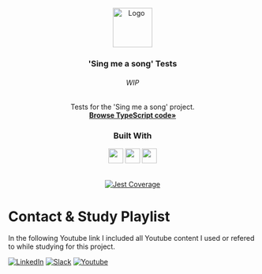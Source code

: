 <!-- This is a Template Repository, use as needed! -->

<!-- Project Summary -->

<br />
<div align="center">
  <a href="https://github.com/NivaldoFarias/typescript-project-template">
    <img src="https://cdn.jsdelivr.net/gh/devicons/devicon/icons/typescript/typescript-original.svg" alt="Logo" width="80">
  </a>

<h3 align="center">'Sing me a song' Tests</h3>
  <h6>WIP</h6>
  <p>
    Tests for the 'Sing me a song' project.
    <br />
    <a href="https://github.com/NivaldoFarias/typescript-project-template/tree/main/src"><strong>Browse TypeScript code»</strong></a>
</div>

<div align="center">
  <h3>Built With</h3>
  <img src="https://img.shields.io/badge/TypeScript-007ACC?style=for-the-badge&logo=typescript&logoColor=white" height="30px"/>
  <img src="https://img.shields.io/badge/Prisma-3982CE?style=for-the-badge&logo=Prisma&logoColor=white" height="30px"/> 
  <img src="https://img.shields.io/badge/Jest-323330?style=for-the-badge&logo=Jest&logoColor=white" height="30px"/>

  <!-- Badges source: https://dev.to/envoy_/150-badges-for-github-pnk -->
</div>

</br>

<div align="center">

[![Jest Coverage](https://github.com/NivaldoFarias/sing-me-a-song-tests/actions/workflows/test.yml/badge.svg?branch=main)](https://github.com/NivaldoFarias/sing-me-a-song-tests/actions/workflows/test.yml)

</div>

<!-- Contact & Study Playlist -->

# Contact & Study Playlist

In the following Youtube link I included all Youtube content I used or refered to while studying for this project.

[![LinkedIn][linkedin-shield]][linkedin-url]
[![Slack][slack-shield]][slack-url]
[![Youtube][youtube-shield]][youtube-url]

<!-- MARKDOWN LINKS & IMAGES -->

[linkedin-shield]: https://img.shields.io/badge/-LinkedIn-black.svg?style=for-the-badge&logo=linkedin&colorB=blue
[linkedin-url]: https://www.linkedin.com/in/nivaldofarias/
[slack-shield]: https://img.shields.io/badge/Slack-4A154B?style=for-the-badge&logo=slack&logoColor=white
[slack-url]: https://driventurmas.slack.com/team/U02T6V2D8D8/
[youtube-shield]: https://img.shields.io/badge/YouTube-FF0000?style=for-the-badge&logo=youtube&logoColor=white
[youtube-url]: https://youtube.com/playlist?list=PLoZj33I2-ANTWqU331l3ZGlZV8I7rr5ZN
